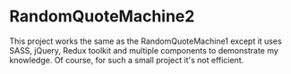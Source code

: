 # RandomQuoteMachine2
This project works the same as the RandomQuoteMachine1 except it uses SASS, jQuery, Redux toolkit and multiple components to demonstrate my knowledge. Of course, for such a small project it's not efficient.